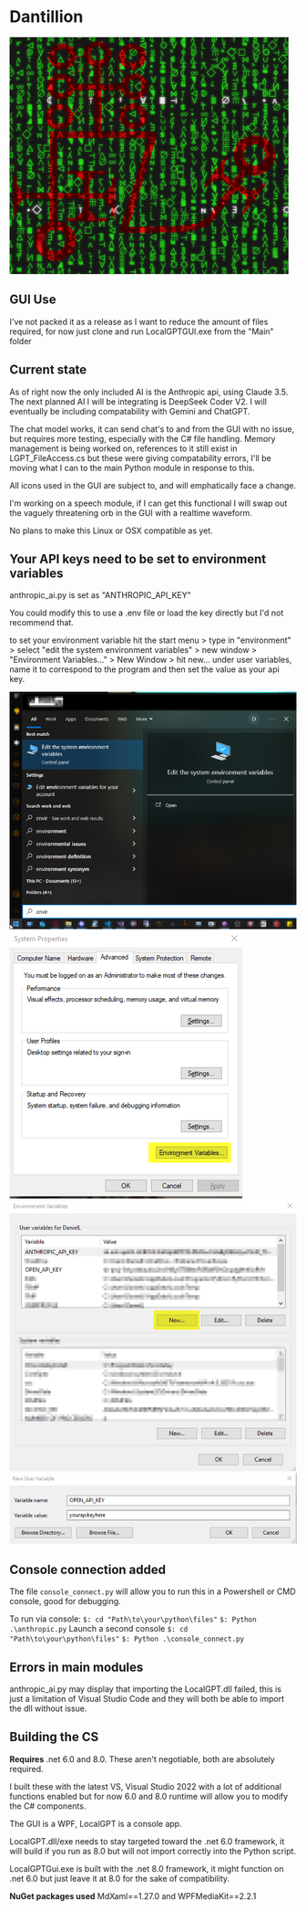 
# Dantillion

![alt mainimage](Dantalion.png)

## GUI Use
I've not packed it as a release as I want to reduce the amount of files required, for now just clone and run LocalGPTGUI.exe from the "Main" folder

## Current state

As of right now the only included AI is the Anthropic api, using Claude 3.5.
The next planned AI I will be integrating is DeepSeek Coder V2.
I will eventually be including compatability with Gemini and ChatGPT.

The chat model works, it can send chat's to and from the GUI with no issue, but requires more testing, especially with the C# file handling.
Memory management is being worked on, references to it still exist in LGPT_FileAccess.cs but these were giving compatability errors, I'll be moving what I can to the main Python module in response to this.

All icons used in the GUI are subject to, and will emphatically face a change.

I'm working on a speech module, if I can get this functional I will swap out the vaguely threatening orb in the GUI with a realtime waveform.

No plans to make this Linux or OSX compatible as yet.

## Your API keys need to be set to environment variables

anthropic_ai.py is set as "ANTHROPIC_API_KEY"

You could modify this to use a .env file or load the key directly but I'd not recommend that.

to set your environment variable hit the start menu > type in "environment" > select "edit the system environment variables" > new window > "Environment Variables..." > New Window > hit new... under user variables, name it to correspond to the program and then set the value as your api key.

![alt text](image-1.png)
![alt text](image-2.png)
![alt text](image-3.png)
![alt text](image-4.png)

## Console connection added

The file `console_connect.py` will allow you to run this in a Powershell or CMD console, good for debugging.

To run via console:
`$: cd "Path\to\your\python\files"`
`$: Python .\anthropic.py`
Launch a second console
`$: cd "Path\to\your\python\files"`
`$: Python .\console_connect.py`

## Errors in main modules

anthropic_ai.py may display that importing the LocalGPT.dll failed, this is just a limitation of Visual Studio Code and they will both be able to import the dll without issue.

## Building the CS

**Requires** .net 6.0 and 8.0. These aren't negotiable, both are absolutely required.

I built these with the latest VS, Visual Studio 2022 with a lot of additional functions enabled but for now 6.0 and 8.0 runtime will allow you to modify the C# components.

The GUI is a WPF, LocalGPT is a console app.

LocalGPT.dll/exe needs to stay targeted toward the .net 6.0 framework, it will build if you run as 8.0 but will not import correctly into the Python script.

LocalGPTGui.exe is built with the .net 8.0 framework, it might function on .net 6.0 but just leave it at 8.0 for the sake of compatibility.

**NuGet packages used** MdXaml==1.27.0 and WPFMediaKit==2.2.1
